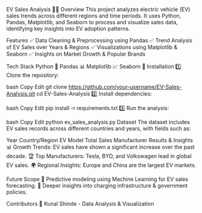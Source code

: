 EV Sales Analysis 🚗🔋
Overview
This project analyzes electric vehicle (EV) sales trends across different regions and time periods. It uses Python, Pandas, Matplotlib, and Seaborn to process and visualize sales data, identifying key insights into EV adoption patterns.

Features
✅ Data Cleaning & Preprocessing using Pandas
✅ Trend Analysis of EV Sales over Years & Regions
✅ Visualizations using Matplotlib & Seaborn
✅ Insights on Market Growth & Popular Brands

Tech Stack
Python 🐍
Pandas 📊
Matplotlib 📈
Seaborn 🎨
Installation
1️⃣ Clone the repository:

bash
Copy
Edit
git clone https://github.com/your-username/EV-Sales-Analysis.git
cd EV-Sales-Analysis
2️⃣ Install dependencies:

bash
Copy
Edit
pip install -r requirements.txt
3️⃣ Run the analysis:

bash
Copy
Edit
python ev_sales_analysis.py
Dataset
The dataset includes EV sales records across different countries and years, with fields such as:

Year
Country/Region
EV Model
Total Sales
Manufacturer
Results & Insights
📊 Growth Trends: EV sales have shown a significant increase over the past decade.
🏆 Top Manufacturers: Tesla, BYD, and Volkswagen lead in global EV sales.
🌍 Regional Insights: Europe and China are the largest EV markets.

Future Scope
🚀 Predictive modeling using Machine Learning for EV sales forecasting.
🔎 Deeper insights into charging infrastructure & government policies.

Contributors
👤 Kunal Shinde - Data Analysis & Visualization
